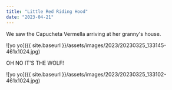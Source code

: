 ```yaml
---
title: "Little Red Riding Hood"
date: "2023-04-21"
---
```


We saw the Capucheta Vermella arriving at her granny's house.

![yo yo]({{ site.baseurl }}/assets/images/2023/20230325_133145-461x1024.jpg)

OH NO IT'S THE WOLF!

![yo yo]({{ site.baseurl }}/assets/images/2023/20230325_133102-461x1024.jpg)
